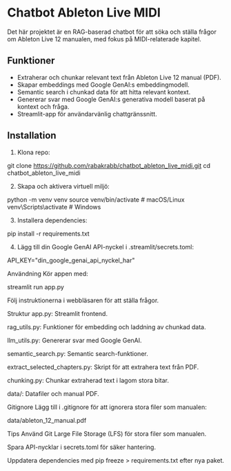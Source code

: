 # Chatbot Ableton Live MIDI

Det här projektet är en RAG-baserad chatbot för att söka och ställa frågor om Ableton Live 12 manualen, med fokus på MIDI-relaterade kapitel.

## Funktioner

- Extraherar och chunkar relevant text från Ableton Live 12 manual (PDF).
- Skapar embeddings med Google GenAI:s embeddingmodell.
- Semantic search i chunkad data för att hitta relevant kontext.
- Genererar svar med Google GenAI:s generativa modell baserat på kontext och fråga.
- Streamlit-app för användarvänlig chattgränssnitt.

## Installation

1. Klona repo:

git clone https://github.com/rabakrabb/chatbot_ableton_live_midi.git
cd chatbot_ableton_live_midi


2. Skapa och aktivera virtuell miljö:

python -m venv venv
source venv/bin/activate  # macOS/Linux
venv\Scripts\activate     # Windows


3. Installera dependencies:

pip install -r requirements.txt


4. Lägg till din Google GenAI API-nyckel i .streamlit/secrets.toml:

API_KEY="din_google_genai_api_nyckel_har"


Användning
Kör appen med:

streamlit run app.py

Följ instruktionerna i webbläsaren för att ställa frågor.


Struktur
app.py: Streamlit frontend.

rag_utils.py: Funktioner för embedding och laddning av chunkad data.

llm_utils.py: Genererar svar med Google GenAI.

semantic_search.py: Semantic search-funktioner.

extract_selected_chapters.py: Skript för att extrahera text från PDF.

chunking.py: Chunkar extraherad text i lagom stora bitar.

data/: Datafiler och manual PDF.


Gitignore
Lägg till i .gitignore för att ignorera stora filer som manualen:

data/ableton_12_manual.pdf


Tips
Använd Git Large File Storage (LFS) för stora filer som manualen.

Spara API-nycklar i secrets.toml för säker hantering.

Uppdatera dependencies med pip freeze > requirements.txt efter nya paket.